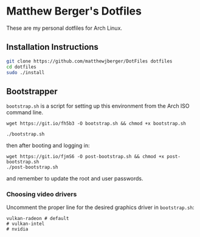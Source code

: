 # Matthew Berger's Dotfiles

These are my personal dotfiles for Arch Linux.

## Installation Instructions

```bash
git clone https://github.com/matthewjberger/DotFiles dotfiles
cd dotfiles
sudo ./install
```

## Bootstrapper

`bootstrap.sh` is a script for setting up this environment from the Arch ISO command line.

```
wget https://git.io/fh5b3 -O bootstrap.sh && chmod +x bootstrap.sh

./bootstrap.sh 
```

then after booting and logging in:

```
wget https://git.io/fjmS6 -O post-bootstrap.sh && chmod +x post-bootstrap.sh
./post-bootstrap.sh
```

and remember to update the root and user passwords.

### Choosing video drivers

Uncomment the proper line for the desired graphics driver in `bootstrap.sh`:

```
vulkan-radeon # default
# vulkan-intel
# nvidia 
```
